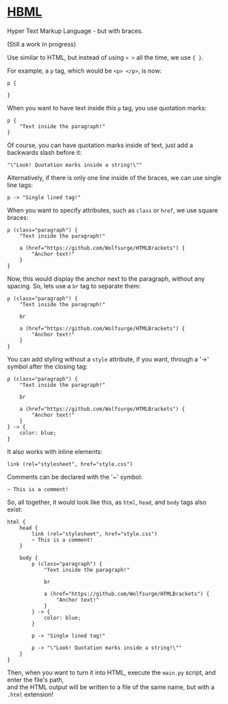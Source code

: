 # <u> HBML </u>
Hyper Text Markup Language - but with braces.

(Still a work in progress)

Use similar to HTML, but instead of using `< >` all the time, we use `{ }`.

For example, a `p` tag, which would be `<p> </p>`, is now:
```
p {

}
```

When you want to have text inside this `p` tag, you use quotation marks:
```
p {
    "Text inside the paragraph!"
}
```

Of course, you can have quotation marks inside of text, just add a backwards slash before it:
```
"\"Look! Quotation marks inside a string!\""
```

Alternatively, if there is only one line inside of the braces, we can use single line tags:
```
p -> "Single lined tag!"
```

When you want to specify attributes, such as `class` or `href`, we use square braces:
```
p (class="paragraph") {
    "Text inside the paragraph!"
    
    a (href="https://github.com/Wolfsurge/HTMLBrackets") {
        "Anchor text!"
    }
}
```

Now, this would display the anchor next to the paragraph, without any spacing. So, lets use a `br` tag
to separate them:
```
p (class="paragraph") {
    "Text inside the paragraph!"
    
    br
    
    a (href="https://github.com/Wolfsurge/HTMLBrackets") {
        "Anchor text!"
    }
}
```

You can add styling without a `style` attribute, if you want, through a '->' symbol after the closing tag:
```
p (class="paragraph") {
    "Text inside the paragraph!"

    br

    a (href="https://github.com/Wolfsurge/HTMLBrackets") {
        "Anchor text!"
    }
} -> {
    color: blue;
}
```

It also works with inline elements:
```
link (rel="stylesheet", href="style.css")
```

Comments can be declared with the '~' symbol:
```
~ This is a comment!
```

So, all together, it would look like this, as `html`, `head`, and `body` tags also exist:
```
html {
    head {
        link (rel="stylesheet", href="style.css")
        ~ This is a comment!
    }
    
    body {
        p (class="paragraph") {
            "Text inside the paragraph!"
            
            br
            
            a (href="https://github.com/Wolfsurge/HTMLBrackets") {
                "Anchor text!"
            }
        } -> {
            color: blue;
        }
        
        p -> "Single lined tag!"
        
        p -> "\"Look! Quotation marks inside a string!\""
    }
}
```

Then, when you want to turn it into HTML, execute the `main.py` script, and enter the file's path, <br>
and the HTML output will be written to a file of the same name, but with a `.html` extension!